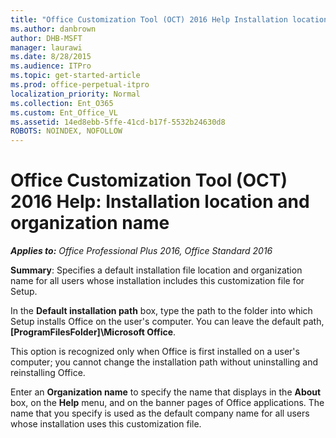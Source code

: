 ```yaml
---
title: "Office Customization Tool (OCT) 2016 Help Installation location and organization name"
ms.author: danbrown
author: DHB-MSFT
manager: laurawi
ms.date: 8/28/2015
ms.audience: ITPro
ms.topic: get-started-article
ms.prod: office-perpetual-itpro
localization_priority: Normal
ms.collection: Ent_O365
ms.custom: Ent_Office_VL
ms.assetid: 14ed8ebb-5ffe-41cd-b17f-5532b24630d8
ROBOTS: NOINDEX, NOFOLLOW
---
```


# Office Customization Tool (OCT) 2016 Help: Installation location and organization name

***Applies to:*** *Office Professional Plus 2016, Office Standard 2016*

**Summary**: Specifies a default installation file location and organization name for all users whose installation includes this customization file for Setup.
  
In the **Default installation path** box, type the path to the folder into which Setup installs Office on the user's computer. You can leave the default path, **[ProgramFilesFolder]\Microsoft Office**. 
  
This option is recognized only when Office is first installed on a user's computer; you cannot change the installation path without uninstalling and reinstalling Office.
  
Enter an **Organization name** to specify the name that displays in the **About** box, on the **Help** menu, and on the banner pages of Office applications. The name that you specify is used as the default company name for all users whose installation uses this customization file. 
  

